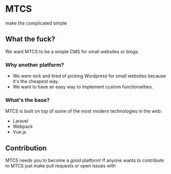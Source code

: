 # MTCS
make the complicated simple

## What the fuck?
We want MTCS to be a simple CMS for small websites or blogs.

### Why another platform?
* We were sick and tired of picking Wordpress for small websites because it's the cheapest way.
* We want to have an easy way to implement custom functionalities.

### What's the base?
MTCS is built on top of some of the most modern technologies in the web:
* Laravel
* Webpack
* Vue.js


## Contribution
MTCS needs you to become a good platform!
If anyone wants to contribute to MTCS just make pull requests or open issues with 

